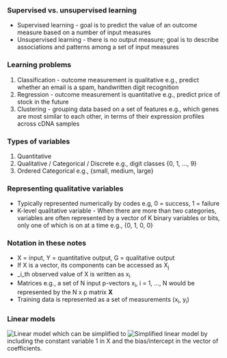 ### Supervised vs. unsupervised learning
- Supervised learning - goal is to predict the value of an outcome measure based on a number of input measures
- Unsupervised learning - there is no output measure; goal is to describe associations and patterns among a set of input measures

### Learning problems
1. Classification - outcome measurement is qualitative e.g., predict whether an email is a spam, handwritten digit recognition
2. Regression - outcome measurement is quantitative e.g., predict price of stock in the future
3. Clustering - grouping data based on a set of features e.g., which genes are most similar to each other, in terms of their expression profiles across cDNA samples

### Types of variables
1. Quantitative
2. Qualitative / Categorical / Discrete e.g., digit classes {0, 1, ..., 9}
3. Ordered Categorical e.g., {small, medium, large}

### Representing qualitative variables
* Typically represented numerically by codes e.g, 0 = success, 1 = failure
* K-level qualitative variable - When there are more than two categories, variables are often represented by a vector of K binary variables or bits, only one of which is on at a time e.g., {0, 1, 0, 0}

### Notation in these notes
* X = input, Y = quantitative output, G = qualitative output
* If X is a vector, its components can be accessed as X<sub>j</sub>
* _i_th observed value of X is written as x<sub>i</sub>
* Matrices e.g., a set of N input p-vectors x<sub>i</sub>, i = 1, ..., N would be represented by the N x p matrix **X**
* Training data is represented as a set of measurements (x<sub>i</sub>, y<sub>i</sub>)

### Linear models
![Linear model]()
which can be simplified to 
![Simplified linear model]()
by including the constant variable 1 in X and the bias/intercept in the vector of coefficients.
